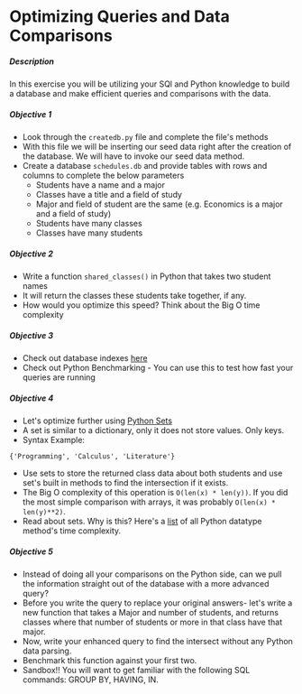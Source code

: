 # Optimizing Queries and Data Comparisons

##### Description

In this exercise you will be utilizing your SQl and Python knowledge to build a database and make efficient queries and comparisons with the data. 

##### Objective 1 

* Look through the `createdb.py` file and complete the file's methods
* With this file we will be inserting our seed data right after the creation of the database. We will have to invoke our seed data method.
* Create a database `schedules.db` and provide tables with rows and columns to complete the below parameters
	* Students have a name and a major
	* Classes have a title and a field of study
	* Major and field of student are the same (e.g. Economics is a major and a field of study)
	* Students have many classes
	* Classes have many students

##### Objective 2

* Write a function `shared_classes()` in Python that takes two student names
* It will return the classes these students take together, if any. 
* How would you optimize this speed? Think about the Big O time complexity

##### Objective 3

* Check out database indexes [here](http://www.programmerinterview.com/index.php/database-sql/what-is-an-index/)
* Check out Python Benchmarking - You can use this to test how fast your queries are running

##### Objective 4

* Let's optimize further using [Python Sets](https://docs.python.org/3.4/library/stdtypes.html#set)
* A set is similar to a dictionary, only it does not store values. Only keys. 
* Syntax Example:

```
{'Programming', 'Calculus', 'Literature'}
```
* Use sets to store the returned class data about both students and use set's built in methods to find the intersection if it exists.
* The Big O complexity of this operation is `O(len(x) * len(y))`. If you did the most simple comparison with arrays, it was probably `O(len(x) * len(y)**2)`.
* Read about sets. Why is this? Here's a [list](https://wiki.python.org/moin/TimeComplexity) of all Python datatype method's time complexity.

##### Objective 5

* Instead of doing all your comparisons on the Python side, can we pull the information straight out of the database with a more advanced query?
* Before you write the query to replace your original answers- let's write a new function that takes a Major and number of students, and returns classes where that number of students or more in that class have that major.
* Now, write your enhanced query to find the intersect without any Python data parsing.
* Benchmark this function against your first two.
* Sandbox!! You will want to get familiar with the following SQL commands: GROUP BY, HAVING, IN.